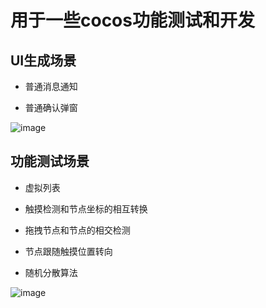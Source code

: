 # 用于一些cocos功能测试和开发

## UI生成场景
- 普通消息通知

- 普通确认弹窗

![image](https://github.com/RYQ-A-Q/rsLearn/raw/master/uiScene.jpg)

## 功能测试场景
- 虚拟列表

- 触摸检测和节点坐标的相互转换

- 拖拽节点和节点的相交检测

- 节点跟随触摸位置转向

- 随机分散算法

![image](https://github.com/RYQ-A-Q/rsLearn/raw/master/funScene.jpg.jpg)

  